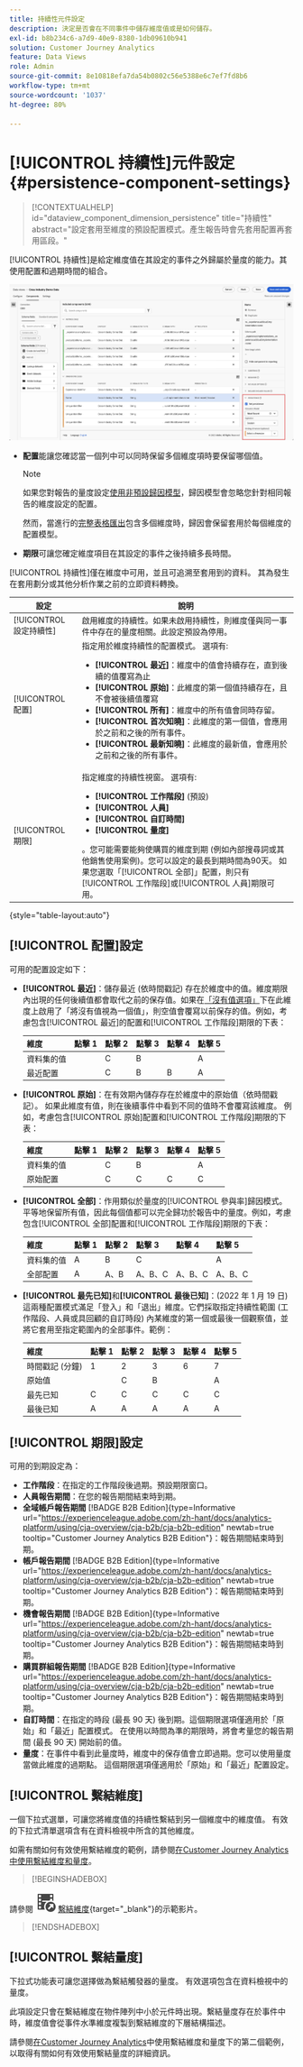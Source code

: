 ```yaml
---
title: 持續性元件設定
description: 決定是否會在不同事件中儲存維度值或是如何儲存。
exl-id: b8b234c6-a7d9-40e9-8380-1db09610b941
solution: Customer Journey Analytics
feature: Data Views
role: Admin
source-git-commit: 8e10818efa7da54b0802c56e5388e6c7ef7fd8b6
workflow-type: tm+mt
source-wordcount: '1037'
ht-degree: 80%

---
```



# [!UICONTROL 持續性]元件設定 {#persistence-component-settings}

<!-- markdownlint-disable MD034 -->

>[!CONTEXTUALHELP]
>id="dataview_component_dimension_persistence"
>title="持續性"
>abstract="設定套用至維度的預設配置模式。產生報告時會先套用配置再套用區段。"

<!-- markdownlint-enable MD034 -->



[!UICONTROL 持續性]是給定維度值在其設定的事件之外歸屬於量度的能力。其使用配置和過期時間的組合。

![醒目顯示「持續性」選項的資料檢視視窗](../assets/persistence.png)

* **配置**&#x200B;能讓您確認當一個列中可以同時保留多個維度項時要保留哪個值。

  >[!NOTE]
  >
  >如果您對報告的量度設定[使用非預設歸因模型](/help/data-views/component-settings/attribution.md)，歸因模型會忽略您針對相同報告的維度設定的配置。
  >
  >然而，當進行的[完整表格匯出](/help/analysis-workspace/export/export-cloud.md)包含多個維度時，歸因會保留套用於每個維度的配置模型。

* **期限**&#x200B;可讓您確定維度項目在其設定的事件之後持續多長時間。

[!UICONTROL 持續性]僅在維度中可用，並且可追溯至套用到的資料。 其為發生在套用劃分或其他分析作業之前的立即資料轉換。

| 設定 | 說明 |
| --- | --- |
| [!UICONTROL 設定持續性] | 啟用維度的持續性。如果未啟用持續性，則維度僅與同一事件中存在的量度相關。此設定預設為停用。 |
| [!UICONTROL 配置] | 指定用於維度持續性的配置模式。 選項有:<ul><li>**[!UICONTROL 最近]**：維度中的值會持續存在，直到後續的值覆寫為止</li><li> **[!UICONTROL 原始]**：此維度的第一個值持續存在，且不會被後續值覆寫</li><li>**[!UICONTROL 所有]**：維度中的所有值會同時存留。</li><li>**[!UICONTROL 首次知曉]**：此維度的第一個值，會應用於之前和之後的所有事件。</li><li>**[!UICONTROL 最新知曉]**：此維度的最新值，會應用於之前和之後的所有事件。</li></ul> |
| [!UICONTROL 期限] | 指定維度的持續性視窗。 選項有: <ul><li>**[!UICONTROL 工作階段]** (預設)</li><li>**[!UICONTROL 人員]**</li><li>**[!UICONTROL 自訂時間]**</li><li>**[!UICONTROL 量度]**</li></ul>。您可能需要能夠使購買的維度到期 (例如內部搜尋詞或其他銷售使用案例)。您可以設定的最長到期時間為90天。 如果您選取「[!UICONTROL 全部]」配置，則只有[!UICONTROL 工作階段]或[!UICONTROL 人員]期限可用。 |

{style="table-layout:auto"}

## [!UICONTROL 配置]設定

可用的配置設定如下：

* **[!UICONTROL 最近]**：儲存最近 (依時間戳記) 存在於維度中的值。維度期限內出現的任何後續值都會取代之前的保存值。如果在[「沒有值選項」](no-value-options.md)下在此維度上啟用了「將沒有值視為一個值」，則空值會覆寫以前保存的值。例如，考慮包含[!UICONTROL 最近]的配置和[!UICONTROL 工作階段]期限的下表：

  | 維度 | 點擊 1 | 點擊 2 | 點擊 3 | 點擊 4 | 點擊 5 |
  | --- | --- | --- | --- | --- | --- |
  | 資料集的值 |  | C | B |  | A |
  | 最近配置 |  | C | B | B | A |

* **[!UICONTROL 原始]**：在有效期內儲存存在於維度中的原始值（依時間戳記）。 如果此維度有值，則在後續事件中看到不同的值時不會覆寫該維度。 例如，考慮包含[!UICONTROL 原始]配置和[!UICONTROL 工作階段]期限的下表：

  | 維度 | 點擊 1 | 點擊 2 | 點擊 3 | 點擊 4 | 點擊 5 |
  | --- | --- | --- | --- | --- | --- |
  | 資料集的值 |  | C | B |  | A |
  | 原始配置 |  | C | C | C | C |

* **[!UICONTROL 全部]**：作用類似於量度的[!UICONTROL 參與率]歸因模式。 平等地保留所有值，因此每個值都可以完全歸功於報告中的量度。例如，考慮包含[!UICONTROL 全部]配置和[!UICONTROL 工作階段]期限的下表：

  | 維度 | 點擊 1 | 點擊 2 | 點擊 3 | 點擊 4 | 點擊 5 |
  | --- | --- | --- | --- | --- | --- |
  | 資料集的值 | A | B | C |  | A |
  | 全部配置 | A | A、B | A、B、C | A、B、C | A、B、C |

* **[!UICONTROL 最先已知]**&#x200B;和&#x200B;**[!UICONTROL 最後已知]**：(2022 年 1 月 19 日) 這兩種配置模式滿足「登入」和「退出」維度。它們採取指定持續性範圍 (工作階段、人員或具回顧的自訂時段) 內某維度的第一個或最後一個觀察值，並將它套用至指定範圍內的全部事件。範例：

  | 維度 | 點擊 1 | 點擊 2 | 點擊 3 | 點擊 4 | 點擊 5 |
  | --- | --- | --- | --- | --- | --- |
  | 時間戳記 (分鐘) | 1 | 2 | 3 | 6 | 7 |
  | 原始值 |  | C | B |  | A |
  | 最先已知 | C | C | C | C | C |
  | 最後已知 | A | A | A | A | A |


## [!UICONTROL 期限]設定

可用的到期設定為：

* **工作階段**：在指定的工作階段後過期。預設期限窗口。
* **人員報告期間**：在您的報告期間結束時到期。
* **全域帳戶報告期間** [!BADGE B2B Edition]{type=Informative url="https://experienceleague.adobe.com/zh-hant/docs/analytics-platform/using/cja-overview/cja-b2b/cja-b2b-edition" newtab=true tooltip="Customer Journey Analytics B2B Edition"}：報告期間結束時到期。
* **帳戶報告期間** [!BADGE B2B Edition]{type=Informative url="https://experienceleague.adobe.com/zh-hant/docs/analytics-platform/using/cja-overview/cja-b2b/cja-b2b-edition" newtab=true tooltip="Customer Journey Analytics B2B Edition"}：報告期間結束時到期。
* **機會報告期間** [!BADGE B2B Edition]{type=Informative url="https://experienceleague.adobe.com/zh-hant/docs/analytics-platform/using/cja-overview/cja-b2b/cja-b2b-edition" newtab=true tooltip="Customer Journey Analytics B2B Edition"}：報告期間結束時到期。
* **購買群組報告期間** [!BADGE B2B Edition]{type=Informative url="https://experienceleague.adobe.com/zh-hant/docs/analytics-platform/using/cja-overview/cja-b2b/cja-b2b-edition" newtab=true tooltip="Customer Journey Analytics B2B Edition"}：報告期間結束時到期。
* **自訂時間**：在指定的時段 (最長 90 天) 後到期。這個期限選項僅適用於「原始」和「最近」配置模式。 在使用以時間為準的期限時，將會考量您的報告期間 (最長 90 天) 開始前的值。
* **量度**：在事件中看到此量度時，維度中的保存值會立即過期。您可以使用量度當做此維度的過期點。 這個期限選項僅適用於「原始」和「最近」配置設定。


## [!UICONTROL 繫結維度]

一個下拉式選單，可讓您將維度值的持續性繫結到另一個維度中的維度值。 有效的下拉式清單選項含有在資料檢視中所含的其他維度。

如需有關如何有效使用繫結維度的範例，請參閱[在Customer Journey Analytics中使用繫結維度和量度](../../use-cases/data-views/binding-dimensions-metrics.md)。


>[!BEGINSHADEBOX]

請參閱 ![VideoCheckedOut](/help/assets/icons/VideoCheckedOut.svg) [繫結維度](https://video.tv.adobe.com/v/342694/?quality=12&learn=on){target="_blank"}的示範影片。

>[!ENDSHADEBOX]


## [!UICONTROL 繫結量度]

下拉式功能表可讓您選擇做為繫結觸發器的量度。 有效選項包含在資料檢視中的量度。

此項設定只會在繫結維度在物件陣列中小於元件時出現。繫結量度存在於事件中時，維度值會從事件水準維度複製到繫結維度的下層結構描述。

請參閱[在Customer Journey Analytics](../../use-cases/data-views/binding-dimensions-metrics.md)中使用繫結維度和量度下的第二個範例，以取得有關如何有效使用繫結量度的詳細資訊。
